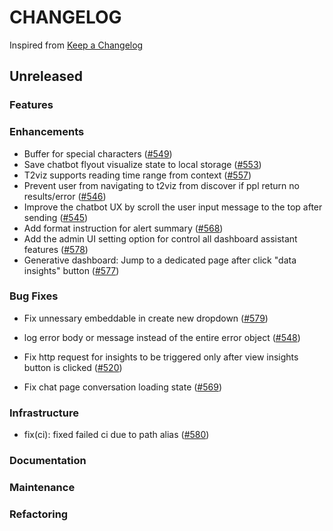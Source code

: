 # CHANGELOG

Inspired from [Keep a Changelog](https://keepachangelog.com/en/1.0.0/)

## Unreleased

### Features

### Enhancements

- Buffer for special characters ([#549](https://github.com/opensearch-project/dashboards-assistant/pull/549))
- Save chatbot flyout visualize state to local storage ([#553](https://github.com/opensearch-project/dashboards-assistant/pull/553))
- T2viz supports reading time range from context ([#557](https://github.com/opensearch-project/dashboards-assistant/pull/557/))
- Prevent user from navigating to t2viz from discover if ppl return no results/error ([#546](https://github.com/opensearch-project/dashboards-assistant/pull/546))
- Improve the chatbot UX by scroll the user input message to the top after sending ([#545](https://github.com/opensearch-project/dashboards-assistant/pull/545))
- Add format instruction for alert summary ([#568](https://github.com/opensearch-project/dashboards-assistant/pull/568))
- Add the admin UI setting option for control all dashboard assistant features ([#578](https://github.com/opensearch-project/dashboards-assistant/pull/578))
- Generative dashboard: Jump to a dedicated page after click "data insights" button ([#577](https://github.com/opensearch-project/dashboards-assistant/pull/577))

### Bug Fixes

- Fix unnessary embeddable in create new dropdown ([#579](https://github.com/opensearch-project/dashboards-assistant/pull/579))

- log error body or message instead of the entire error object ([#548](https://github.com/opensearch-project/dashboards-assistant/pull/548))
- Fix http request for insights to be triggered only after view insights button is clicked ([#520](https://github.com/opensearch-project/dashboards-assistant/pull/520))
- Fix chat page conversation loading state ([#569](https://github.com/opensearch-project/dashboards-assistant/pull/569))

### Infrastructure

- fix(ci): fixed failed ci due to path alias ([#580](https://github.com/opensearch-project/dashboards-assistant/pull/580))

### Documentation

### Maintenance

### Refactoring
